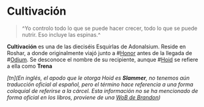 # Cultivación

> ^Yo controlo todo lo que se puede hacer crecer, todo lo que se puede nutrir.
> Eso incluye las espinas.^

**Cultivación** es una de las dieciséis Esquirlas de Adonalsium. Reside en Roshar, a donde originalmente viajó junto a #[Honor](characters/honor) antes de la llegada de #[Odium](characters/odium). Se desconoce el nombre de su recipiente, aunque #[Hoid](characters/wit) se refiere a ella como **Trena**

_[tn](En inglés, el apodo que le otorga Hoid es _**Slammer**_, no tenemos aún traducción oficial al español, pero el término hace referencia a una forma coloquial de referirse a la cárcel. Esta información no se ha mencionado de forma oficial en los libros, proviene de una [WoB de Brandon](https://wob.coppermind.net/events/134-general-signed-books-2016/#e9472))_


